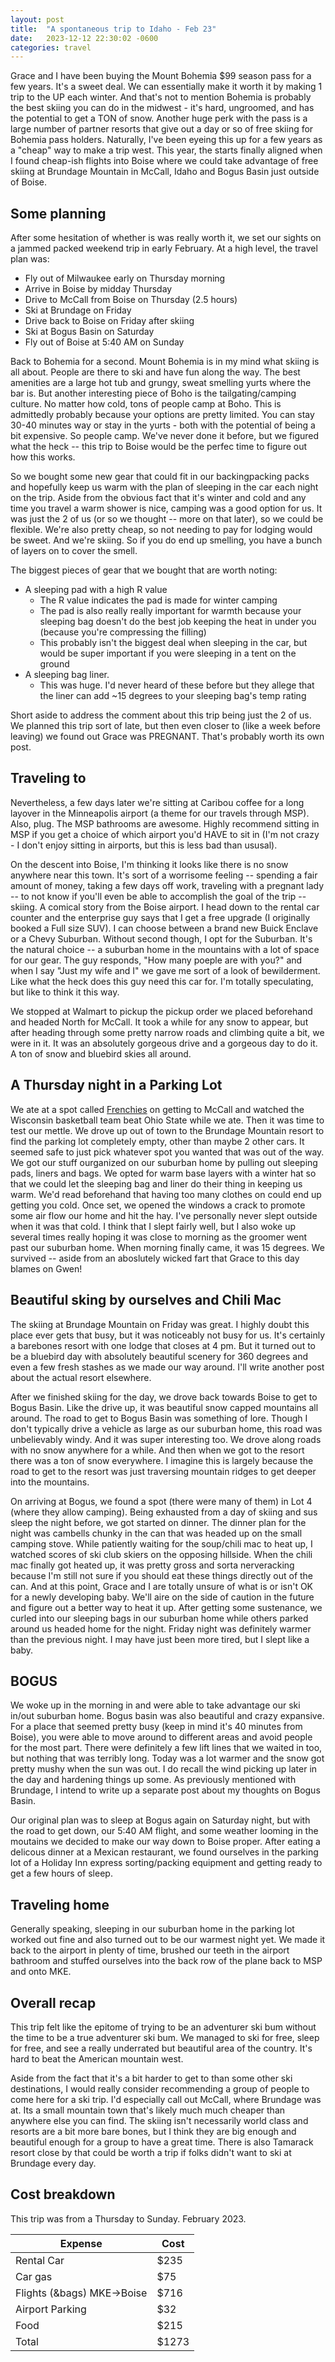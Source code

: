 ```yaml
---
layout: post
title:  "A spontaneous trip to Idaho - Feb 23"
date:   2023-12-12 22:30:02 -0600
categories: travel
---
```


Grace and I have been buying the Mount Bohemia $99 season pass for a 
few years. It's a sweet deal. We can essentially make it worth it by 
making 1 trip to the UP each winter. And that's not to mention Bohemia
is probably the best skiing you can do in the midwest - it's hard, ungroomed, 
and has the potential to get a TON of snow. Another huge perk
with the pass is a large number of partner resorts that give out a day
or so of free skiing for Bohemia pass holders. Naturally, I've been 
eyeing this up for a few years as a "cheap" way to make a trip west. 
This year, the starts finally aligned when I found cheap-ish flights 
into Boise where we could take advantage of free skiing at
Brundage Mountain in McCall, Idaho and Bogus Basin just outside of Boise.


## Some planning
After some hesitation of whether is was really worth it, we set our sights on
a jammed packed weekend trip in early February. At a high level, the travel plan
was:
- Fly out of Milwaukee early on Thursday morning
- Arrive in Boise by midday Thursday
- Drive to McCall from Boise on Thursday (2.5 hours)
- Ski at Brundage on Friday 
- Drive back to Boise on Friday after skiing
- Ski at Bogus Basin on Saturday
- Fly out of Boise at 5:40 AM on Sunday

Back to Bohemia for a second. Mount Bohemia is in my mind what skiing is all 
about. People are there to ski and have fun along the way. The best
amenities are a large hot tub and grungy, sweat 
smelling yurts where the bar is. But another interesting piece of Boho is
the tailgating/camping culture. No matter how cold, tons of people camp at 
Boho. This is admittedly probably because your options are pretty limited. 
You can stay 30-40 minutes way or stay in the yurts - both with the potential of
being a bit expensive. So people camp. We've never done it before, but we figured
what the heck -- this trip to Boise would be the perfec time to figure out how
this works.

So we bought some new gear that could fit in our backingpacking packs and
hopefully keep us warm with the plan of sleeping in the car each night on the
trip. Aside from the obvious fact that it's winter and cold and any time you
travel a warm shower is nice, camping was a good option for us. It was just
the 2 of us (or so we thought -- more on that later), so we could be flexible.
We're also pretty cheap, so not needing to pay for lodging would be sweet. 
And we're skiing. So if you do end up smelling, you have a bunch of layers
on to cover the smell.

The biggest pieces of gear that we bought that are worth noting:
- A sleeping pad with a high R value
     - The R value indicates the pad is made for winter camping
     - The pad is also really really important for warmth because your
     sleeping bag doesn't do the best job keeping the heat in under you 
     (because you're compressing the filling)
     - This probably isn't the biggest deal when sleeping in the car, 
     but would be super important if you were sleeping in a tent on the 
     ground
- A sleeping bag liner.
     - This was huge. I'd never heard of these before but they allege that
     the liner can add ~15 degrees to your sleeping bag's temp rating

Short aside to address the comment about this trip being just the 2 of us.
We planned this trip sort of late, but then even closer to (like a week
before leaving) we found out Grace was PREGNANT. That's probably worth its
own post. 

## Traveling to
Nevertheless, a few days later we're sitting at Caribou coffee for a long layover in
the Minneapolis airport (a theme for our travels through MSP). Also, plug.
The MSP bathrooms are awesome. Highly recommend sitting in MSP if you get
a choice of which airport you'd HAVE to sit in (I'm not crazy - I don't 
enjoy sitting in airports, but this is less bad than ususal). 

On the descent into Boise, I'm thinking it looks like there is no snow anywhere
near this town. It's sort of a worrisome feeling -- spending a fair amount of money,
taking a few days off work, traveling with a pregnant lady -- to not know if you'll
even be able to accomplish the goal of the trip -- skiing. A comical story
from the Boise airport. I head down to the rental car counter and the enterprise guy
says that I get a free upgrade (I originally booked a Full size SUV). I can choose 
between a brand new Buick Enclave or a Chevy Suburban. Without second though, I opt
for the Suburban. It's the natural choice -- a suburban home in the mountains with 
a lot of space for our gear. The guy responds, "How many poeple are with you?" and when
I say "Just my wife and I" we gave me sort of a look of bewilderment. Like what the
heck does this guy need this car for. I'm totally speculating, but like to think it
this way.

We stopped at Walmart to pickup the pickup order we placed beforehand and headed North
for McCall. It took a while for any snow to appear, but after heading through some 
pretty narrow roads and climbing quite a bit, we were in it. It was an absolutely 
gorgeous drive and a gorgeous day to do it. A ton of snow and bluebird skies all around.

## A Thursday night in a Parking Lot
We ate at a spot called [Frenchies] on getting to McCall and watched the Wisconsin
basketball team beat Ohio State while we ate. Then it was time to test our mettle. We drove
up out of town to the Brundage Mountain resort to find the parking lot completely empty, other
than maybe 2 other cars. It seemed safe to just pick whatever spot you wanted that was out of
the way. We got our stuff ourganized on our suburban home by pulling out sleeping
pads, liners and bags. We opted for warm base layers with a winter hat so that we could let the
sleeping bag and liner do their thing in keeping us warm. We'd read beforehand that
having too many clothes on could end up getting you cold. Once set, we opened the windows 
a crack to promote some air flow our home and hit the hay. I've personally never slept
outside when it was that cold. I think that I slept fairly well, but I also woke up 
several times really hoping it was close to morning as the groomer went past our suburban home.
When morning finally came, it was 15 degrees.
We survived -- aside from an aboslutely wicked fart that Grace to this day blames on Gwen!    

## Beautiful sking by ourselves and Chili Mac
The skiing at Brundage Mountain on Friday was great. I highly doubt this place ever gets 
that busy, but it was noticeably not busy for us. It's certainly a barebones resort with 
one lodge that closes at 4 pm. But it turned out to be a bluebird day with absolutely 
beautiful scenery for 360 degrees and even a few fresh stashes as we made our way around. 
I'll write another post about the actual resort elsewhere. 

After we finished skiing for the day, we drove back towards Boise to get to Bogus Basin. 
Like the drive up, it was beautiful snow capped mountains all around. The road to get to
Bogus Basin was something of lore. Though I don't typically drive a vehicle as large as 
our suburban home, this road was unbelievably windy. And it was super interesting too. We 
drove along roads with no snow anywhere for a while. And then when we got to the resort
there was a ton of snow everywhere. I imagine this is largely because the road to get to 
the resort was just traversing mountain ridges to get deeper into the mountains. 

On arriving at Bogus, we found a spot (there were many of them) in Lot 4 (where they 
allow camping). Being exhausted from a day of skiing and sus sleep the night before, we 
got started 
on dinner. The dinner plan for the night was cambells chunky in the can that was headed up
on the small camping stove.  While patiently waiting for the soup/chili mac to heat up, 
I watched scores of ski club skiers on the opposing hillside. When the chili mac finally
got heated up, it was pretty gross and sorta nerveracking because I'm still not sure if 
you should eat these things directly out of the can. And at this point, Grace and I are 
totally unsure of what is or isn't OK for a newly developing baby.
We'll aire on the side of caution in the future and figure out a better way to heat it 
up. After getting some sustenance, we curled into our sleeping bags in our suburban home 
while others parked around us headed home for the night. Friday night was definitely 
warmer than the previous night. I may have just been more tired, but I slept like a baby. 

## BOGUS 
We woke up in the morning in and were able to take advantage our ski in/out suburban home.
Bogus basin was also beautiful and crazy expansive. For a place that seemed pretty busy 
(keep in mind it's 40 minutes from Boise), you were able to move around to different
areas and avoid people for the most part. There were definitely a few lift lines that we
waited in too, but nothing that was terribly long. Today was a lot warmer and the snow 
got pretty mushy when the sun was out. I do recall the wind picking up later in the day 
and hardening things up some. As previously mentioned with Brundage, I intend to write up
a separate post about my thoughts on Bogus Basin.

Our original plan was to sleep at Bogus again on Saturday night, but with the road to get
down, our 5:40 AM flight, and some weather looming in the moutains we decided to make our
way down to Boise proper. After eating a delicous dinner at a Mexican restaurant, we found
ourselves in the parking lot of a Holiday Inn express sorting/packing equipment and getting
ready to get a few hours of sleep.

## Traveling home
Generally speaking, sleeping in our suburban home in the parking lot worked out fine and also
turned out to be our warmest night yet. We made it back to the airport in plenty of time, 
brushed our teeth in the airport bathroom and stuffed ourselves into the back row of the 
plane back to MSP and onto MKE. 

## Overall recap
This trip felt like the epitome of trying to be an adventurer ski bum without the time to
be a true adventurer ski bum. We managed to ski for free, sleep for free, and see a 
really underrated but beautiful area of the country. It's hard to beat the American 
mountain west. 

Aside from the fact that it's a bit harder to get to than some other ski destinations, I 
would really consider recommending a group of people to come here for a ski trip. I'd 
especially call out McCall, where Brundage was at. Its a small mountain town that's 
likely much much cheaper than anywhere else you can find. The skiing isn't necessarily 
world class and resorts are a bit more bare bones, but I think they are big enough and 
beautiful enough for a group to have a great time. There is also Tamarack resort close by 
that could be worth a trip if folks didn't want to ski at Brundage every day. 

## Cost breakdown
This trip was from a Thursday to Sunday. February 2023.

| Expense                          | Cost |
|----------------------------------|------|
|Rental Car                        | $235 |
|Car gas                           | $75  |
|Flights (&bags) MKE->Boise        | $716 |
|Airport Parking                   | $32  |
|Food                              | $215 |
|Total                             | $1273|


[Frenchies]:https://frenchiesonthird.squarespace.com/
